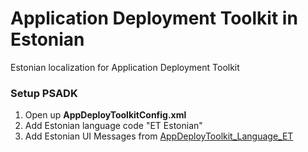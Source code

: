 # Application Deployment Toolkit in Estonian
Estonian localization for Application Deployment Toolkit

### Setup PSADK
1. Open up **AppDeployToolkitConfig.xml**
2. Add Estonian language code "ET	Estonian"
3. Add Estonian UI Messages from [AppDeployToolkit_Language_ET](https://raw.githubusercontent.com/alopress/AppDeployToolkit_Language_ET/master/AppDeployToolkit_Language_ET)


